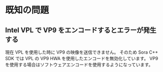 # 既知の問題

## Intel VPL で VP9 をエンコードするとエラーが発生する

現在 VPL を使用した時に VP9 の映像を送信できません。
そのため Sora C++ SDK では VPL の VP9 HWA を使用したエンコードを無効化しています。
VP9 を使用する場合はソフトウェアエンコードを使用するようになっています。
